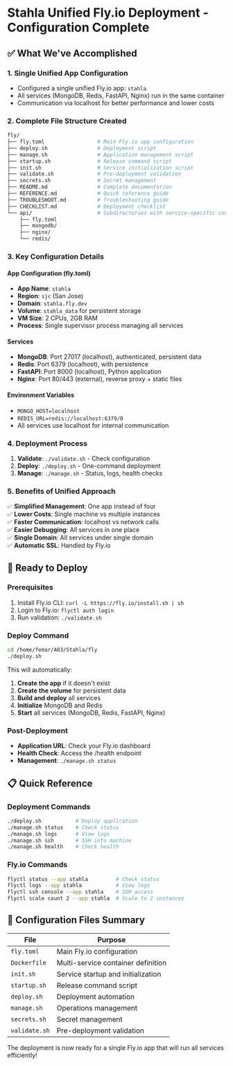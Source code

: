 # Stahla Unified Fly.io Deployment - Configuration Complete

## ✅ What We've Accomplished

### 1. **Single Unified App Configuration**

- Configured a single unified Fly.io app: `stahla`
- All services (MongoDB, Redis, FastAPI, Nginx) run in the same container
- Communication via localhost for better performance and lower costs

### 2. **Complete File Structure Created**

```bash
fly/
├── fly.toml                 # Main Fly.io app configuration
├── deploy.sh                # Deployment script
├── manage.sh                # Application management script
├── startup.sh               # Release command script
├── init.sh                  # Service initialization script
├── validate.sh              # Pre-deployment validation
├── secrets.sh               # Secret management
├── README.md                # Complete documentation
├── REFERENCE.md             # Quick reference guide
├── TROUBLESHOOT.md          # Troubleshooting guide
├── CHECKLIST.md             # Deployment checklist
└── api/                     # Subdirectories with service-specific configs
    ├── fly.toml
    ├── mongodb/
    ├── nginx/
    └── redis/
```

### 3. **Key Configuration Details**

#### App Configuration (fly.toml)

- **App Name**: `stahla`
- **Region**: `sjc` (San Jose)
- **Domain**: `stahla.fly.dev`
- **Volume**: `stahla_data` for persistent storage
- **VM Size**: 2 CPUs, 2GB RAM
- **Process**: Single supervisor process managing all services

#### Services

- **MongoDB**: Port 27017 (localhost), authenticated, persistent data
- **Redis**: Port 6379 (localhost), with persistence
- **FastAPI**: Port 8000 (localhost), Python application
- **Nginx**: Port 80/443 (external), reverse proxy + static files

#### Environment Variables

- `MONGO_HOST=localhost`
- `REDIS_URL=redis://localhost:6379/0`
- All services use localhost for internal communication

### 4. **Deployment Process**

1. **Validate**: `./validate.sh` - Check configuration
2. **Deploy**: `./deploy.sh` - One-command deployment
3. **Manage**: `./manage.sh` - Status, logs, health checks

### 5. **Benefits of Unified Approach**

✅ **Simplified Management**: One app instead of four  
✅ **Lower Costs**: Single machine vs multiple instances  
✅ **Faster Communication**: localhost vs network calls  
✅ **Easier Debugging**: All services in one place  
✅ **Single Domain**: All services under single domain  
✅ **Automatic SSL**: Handled by Fly.io

## 🚀 Ready to Deploy

### Prerequisites

1. Install Fly.io CLI: `curl -L https://fly.io/install.sh | sh`
2. Login to Fly.io: `flyctl auth login`
3. Run validation: `./validate.sh`

### Deploy Command

```bash
cd /home/femar/A03/Stahla/fly
./deploy.sh
```

This will automatically:

1. **Create the app** if it doesn't exist
2. **Create the volume** for persistent data
3. **Build and deploy** all services
4. **Initialize** MongoDB and Redis
5. **Start** all services (MongoDB, Redis, FastAPI, Nginx)

### Post-Deployment

- **Application URL**: Check your Fly.io dashboard
- **Health Check**: Access the /health endpoint
- **Management**: `./manage.sh status`

## 📋 Quick Reference

### Deployment Commands

```bash
./deploy.sh           # Deploy application
./manage.sh status    # Check status
./manage.sh logs      # View logs
./manage.sh ssh       # SSH into machine
./manage.sh health    # Check health
```

### Fly.io Commands

```bash
flyctl status --app stahla         # Check status
flyctl logs --app stahla           # View logs
flyctl ssh console --app stahla    # SSH access
flyctl scale count 2 --app stahla  # Scale to 2 instances
```

## 🔧 Configuration Files Summary

| File         | Purpose                            |
| ------------ | ---------------------------------- |
| `fly.toml`   | Main Fly.io configuration          |
| `Dockerfile` | Multi-service container definition |
| `init.sh`    | Service startup and initialization |
| `startup.sh` | Release command script             |
| `deploy.sh`  | Deployment automation              |
| `manage.sh`  | Operations management              |
| `secrets.sh` | Secret management                  |
| `validate.sh`| Pre-deployment validation          |

The deployment is now ready for a single Fly.io app that will run all services efficiently!
